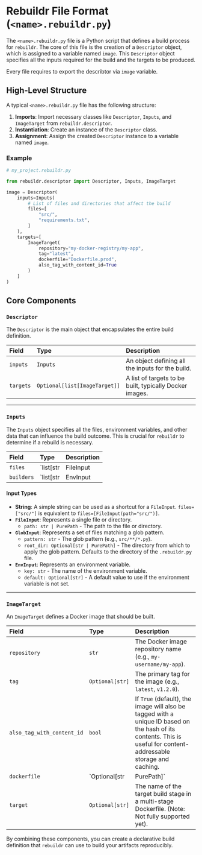 
# Rebuildr File Format (`<name>.rebuildr.py`)

The `<name>.rebuildr.py` file is a Python script that defines a build process for `rebuildr`. The core of this file is the creation of a `Descriptor` object, which is assigned to a variable named `image`. This `Descriptor` object specifies all the inputs required for the build and the targets to be produced.

Every file requires to export the describtor via `image` variable.

## High-Level Structure

A typical `<name>.rebuildr.py` file has the following structure:

1.  **Imports**: Import necessary classes like `Descriptor`, `Inputs`, and `ImageTarget` from `rebuildr.descriptor`.
2.  **Instantiation**: Create an instance of the `Descriptor` class.
3.  **Assignment**: Assign the created `Descriptor` instance to a variable named `image`.

### Example

```python
# my_project.rebuildr.py

from rebuildr.descriptor import Descriptor, Inputs, ImageTarget

image = Descriptor(
    inputs=Inputs(
        # List of files and directories that affect the build
        files=[
            "src/",
            "requirements.txt",
        ]
    ),
    targets=[
        ImageTarget(
            repository="my-docker-registry/my-app",
            tag="latest",
            dockerfile="Dockerfile.prod",
            also_tag_with_content_id=True
        )
    ]
)
```

## Core Components

### `Descriptor`

The `Descriptor` is the main object that encapsulates the entire build definition.

| Field     | Type                     | Description                                            |
| :-------- | :----------------------- | :----------------------------------------------------- |
| `inputs`  | `Inputs`                 | An object defining all the inputs for the build.       |
| `targets` | `Optional[list[ImageTarget]]` | A list of targets to be built, typically Docker images. |

---

### `Inputs`

The `Inputs` object specifies all the files, environment variables, and other data that can influence the build outcome. This is crucial for `rebuildr` to determine if a rebuild is necessary.

| Field      | Type                                     | Description                                                                                                                              |
| :--------- | :--------------------------------------- | :--------------------------------------------------------------------------------------------------------------------------------------- |
| `files`    | `list[str | FileInput | GlobInput]`     | A list of files or directories. Can be simple strings (paths), `FileInput` objects, or `GlobInput` objects for pattern-based file matching.    |
| `builders` | `list[str | EnvInput | FileInput | GlobInput]` | A list of inputs that affect the build process itself, such as environment variables that configure a build tool, or the build tool's own configuration files. |

#### Input Types

-   **String**: A simple string can be used as a shortcut for a `FileInput`. `files=["src/"]` is equivalent to `files=[FileInput(path="src/")]`.
-   **`FileInput`**: Represents a single file or directory.
    -   `path: str | PurePath` - The path to the file or directory.
-   **`GlobInput`**: Represents a set of files matching a glob pattern.
    -   `pattern: str` - The glob pattern (e.g., `src/**/*.py`).
    -   `root_dir: Optional[str | PurePath]` - The directory from which to apply the glob pattern. Defaults to the directory of the `.rebuildr.py` file.
-   **`EnvInput`**: Represents an environment variable.
    -   `key: str` - The name of the environment variable.
    -   `default: Optional[str]` - A default value to use if the environment variable is not set.

---

### `ImageTarget`

An `ImageTarget` defines a Docker image that should be built.

| Field                      | Type                 | Description                                                                                             |
| :------------------------- | :------------------- | :------------------------------------------------------------------------------------------------------ |
| `repository`               | `str`                | The Docker image repository name (e.g., `my-username/my-app`).                                          |
| `tag`                      | `Optional[str]`      | The primary tag for the image (e.g., `latest`, `v1.2.0`).                                               |
| `also_tag_with_content_id` | `bool`               | If `True` (default), the image will also be tagged with a unique ID based on the hash of its contents. This is useful for content-addressable storage and caching. |
| `dockerfile`               | `Optional[str | PurePath]` | The path to the Dockerfile to be used for building the image.                                           |
| `target`                   | `Optional[str]`      | The name of the target build stage in a multi-stage Dockerfile. (Note: Not fully supported yet).          |

By combining these components, you can create a declarative build definition that `rebuildr` can use to build your artifacts reproducibly. 